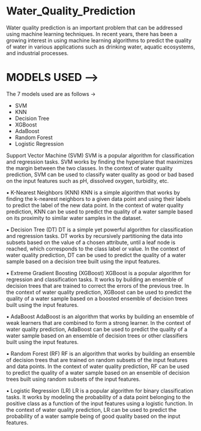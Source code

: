 # Water_Quality_Prediction
Water quality prediction is an important problem that can be addressed using machine learning techniques. In recent years, there has been a growing interest in using machine learning algorithms to predict the quality of water in various applications such as drinking water, aquatic ecosystems, and industrial processes.

# MODELS USED -->
The 7 models used are as follows →
- SVM
- KNN
- Decision Tree
- XGBoost
- AdaBoost
- Random Forest
- Logistic Regression

Support Vector Machine (SVM)
SVM is a popular algorithm for classification and regression tasks. SVM works by finding the
hyperplane that maximizes the margin between the two classes. In the context of water quality
prediction, SVM can be used to classify water quality as good or bad based on the input features
such as pH, dissolved oxygen, turbidity, etc.

▪ K-Nearest Neighbors (KNN)
KNN is a simple algorithm that works by finding the k-nearest neighbors to a given data point
and using their labels to predict the label of the new data point. In the context of water quality
prediction, KNN can be used to predict the quality of a water sample based on its proximity to
similar water samples in the dataset.

▪ Decision Tree (DT)
DT is a simple yet powerful algorithm for classification and regression tasks. DT works by
recursively partitioning the data into subsets based on the value of a chosen attribute, until a leaf
node is reached, which corresponds to the class label or value. In the context of water quality
prediction, DT can be used to predict the quality of a water sample based on a decision tree built
using the input features.

▪ Extreme Gradient Boosting (XGBoost)
XGBoost is a popular algorithm for regression and classification tasks. It works by building an
ensemble of decision trees that are trained to correct the errors of the previous tree. In the context
of water quality prediction, XGBoost can be used to predict the quality of a water sample based
on a boosted ensemble of decision trees built using the input features.

▪ AdaBoost
AdaBoost is an algorithm that works by building an ensemble of weak learners that are combined
to form a strong learner. In the context of water quality prediction, AdaBoost can be used to
predict the quality of a water sample based on an ensemble of decision trees or other classifiers
built using the input features.

▪ Random Forest (RF)
RF is an algorithm that works by building an ensemble of decision trees that are trained on
random subsets of the input features and data points. In the context of water quality prediction,
RF can be used to predict the quality of a water sample based on an ensemble of decision trees
built using random subsets of the input features.

▪ Logistic Regression (LR)
LR is a popular algorithm for binary classification tasks. It works by modeling the probability of
a data point belonging to the positive class as a function of the input features using a logistic
function. In the context of water quality prediction, LR can be used to predict the probability of a
water sample being of good quality based on the input features.
